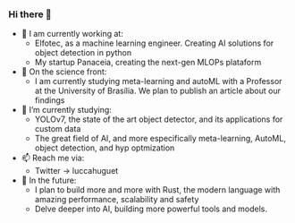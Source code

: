 ### Hi there 👋

<!--
**luccahuguet/luccahuguet** is a ✨ _special_ ✨ repository because its `README.md` (this file) appears on your GitHub profile.

Here are some ideas to get you started:

-->
- 🔭 I am currently working at:
  - Elfotec, as a machine learning engineer. Creating AI solutions for object detection in python
  - My startup Panaceia, creating the next-gen MLOPs plataform
- 🔬 On the science front:
  - I am currently studying meta-learning and autoML with a Professor at the University of Brasília. We plan to publish an article about our findings
- 🌱 I’m currently studying:
  - YOLOv7, the state of the art object detector, and its applications for custom data
  - The great field of AI, and more especifically meta-learning, AutoML, object detection, and hyp optmization
- 📫 Reach me via:
  - Twitter -> luccahuguet
- 🌆 In the future:
  - I plan to build more and more with Rust, the modern language with amazing performance, scalability and safety
  - Delve deeper into AI, building more powerful tools and models.   
<!--
- 👯 I’m looking to collaborate on ...
- 🤔 I’m looking for help with ...
- 💬 Ask me about ...
- 📫 How to reach me: ...
- 😄 Pronouns: ...
- ⚡ Fun fact: ...
-->
